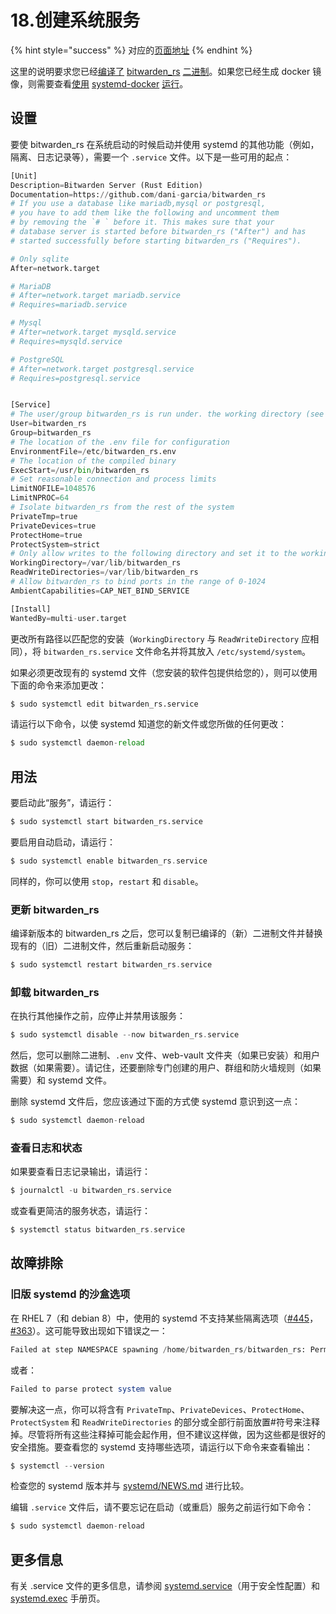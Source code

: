 # 18.创建系统服务

{% hint style="success" %}
对应的[页面地址](https://github.com/dani-garcia/bitwarden_rs/wiki/Setup-as-a-systemd-service)
{% endhint %}

这里的说明要求您已经[编译了](https://github.com/dani-garcia/bitwarden_rs/wiki/Building-binary) [bitwarden\_rs](https://github.com/dani-garcia/bitwarden_rs/wiki/Building-binary) [二进制](https://github.com/dani-garcia/bitwarden_rs/wiki/Building-binary)。如果您已经生成 docker 镜像，则需要查看[使用](running-with-systemd-docker.md) [systemd-docker](running-with-systemd-docker.md) [运行](running-with-systemd-docker.md)。

## 设置 <a id="setup"></a>

要使 bitwarden\_rs 在系统启动的时候启动并使用 systemd 的其他功能（例如，隔离、日志记录等），需要一个 `.service` 文件。以下是一些可用的起点：

```python
[Unit]
Description=Bitwarden Server (Rust Edition)
Documentation=https://github.com/dani-garcia/bitwarden_rs
# If you use a database like mariadb,mysql or postgresql, 
# you have to add them like the following and uncomment them 
# by removing the `# ` before it. This makes sure that your 
# database server is started before bitwarden_rs ("After") and has 
# started successfully before starting bitwarden_rs ("Requires").

# Only sqlite
After=network.target

# MariaDB
# After=network.target mariadb.service
# Requires=mariadb.service

# Mysql
# After=network.target mysqld.service
# Requires=mysqld.service

# PostgreSQL
# After=network.target postgresql.service
# Requires=postgresql.service


[Service]
# The user/group bitwarden_rs is run under. the working directory (see below) should allow write and read access to this user/group
User=bitwarden_rs
Group=bitwarden_rs
# The location of the .env file for configuration
EnvironmentFile=/etc/bitwarden_rs.env
# The location of the compiled binary
ExecStart=/usr/bin/bitwarden_rs
# Set reasonable connection and process limits
LimitNOFILE=1048576
LimitNPROC=64
# Isolate bitwarden_rs from the rest of the system
PrivateTmp=true
PrivateDevices=true
ProtectHome=true
ProtectSystem=strict
# Only allow writes to the following directory and set it to the working directory (user and password data are stored here)
WorkingDirectory=/var/lib/bitwarden_rs
ReadWriteDirectories=/var/lib/bitwarden_rs
# Allow bitwarden_rs to bind ports in the range of 0-1024
AmbientCapabilities=CAP_NET_BIND_SERVICE

[Install]
WantedBy=multi-user.target
```

更改所有路径以匹配您的安装（`WorkingDirectory` 与 `ReadWriteDirectory` 应相同），将 `bitwarden_rs.service` 文件命名并将其放入 `/etc/systemd/system`。

如果必须更改现有的 systemd 文件（您安装的软件包提供给您的），则可以使用下面的命令来添加更改：

```python
$ sudo systemctl edit bitwarden_rs.service
```

请运行以下命令，以使 systemd 知道您的新文件或您所做的任何更改：

```python
$ sudo systemctl daemon-reload
```

## 用法 <a id="usage"></a>

要启动此“服务”，请运行：

```python
$ sudo systemctl start bitwarden_rs.service
```

要启用自动启动，请运行：

```php
$ sudo systemctl enable bitwarden_rs.service
```

同样的，你可以使用 `stop`，`restart` 和 `disable`。

### 更新 bitwarden\_rs <a id="updating-bitwarden_rs"></a>

编译新版本的 bitwarden\_rs 之后，您可以复制已编译的（新）二进制文件并替换现有的（旧）二进制文件，然后重新启动服务：

```php
$ sudo systemctl restart bitwarden_rs.service
```

### 卸载 bitwarden\_rs <a id="uninstalling-bitwarden_rs"></a>

在执行其他操作之前，应停止并禁用该服务：

```php
$ sudo systemctl disable --now bitwarden_rs.service
```

然后，您可以删除二进制、`.env` 文件、web-vault 文件夹（如果已安装）和用户数据（如果需要）。请记住，还要删除专门创建的用户、群组和防火墙规则（如果需要）和 systemd 文件。

删除 systemd 文件后，您应该通过下面的方式使 systemd 意识到这一点：

```php
$ sudo systemctl daemon-reload
```

### 查看日志和状态 <a id="logging-and-status-view"></a>

如果要查看日志记录输出，请运行：

```php
$ journalctl -u bitwarden_rs.service
```

或查看更简洁的服务状态，请运行：

```php
$ systemctl status bitwarden_rs.service
```

## 故障排除 <a id="troubleshooting"></a>

### 旧版 systemd 的沙盒选项 <a id="sandboxing-options-with-older-systemd-versions"></a>

在 RHEL 7（和 debian 8）中，使用的 systemd 不支持某些隔离选项（[\#445](https://github.com/dani-garcia/bitwarden_rs/issues/445)，[\#363](https://github.com/dani-garcia/bitwarden_rs/issues/363)）。这可能导致出现如下错误之一：

```python
Failed at step NAMESPACE spawning /home/bitwarden_rs/bitwarden_rs: Permission denied
```

或者：

```php
Failed to parse protect system value
```

要解决这一点，你可以将含有  `PrivateTmp`、`PrivateDevices`、`ProtectHome`、`ProtectSystem` 和 `ReadWriteDirectories` 的部分或全部行前面放置\#符号来注释掉。尽管将所有这些注释掉可能会起作用，但不建议这样做，因为这些都是很好的安全措施。要查看您的 systemd 支持哪些选项，请运行以下命令来查看输出：

```php
$ systemctl --version
```

检查您的 systemd 版本并与 [systemd/NEWS.md](https://github.com/systemd/systemd/blob/master/NEWS) 进行比较。

编辑 `.service` 文件后，请不要忘记在启动（或重启）服务之前运行如下命令：

```php
$ sudo systemctl daemon-reload
```

## 更多信息 <a id="more-information"></a>

有关 .service 文件的更多信息，请参阅 [systemd.service](https://www.freedesktop.org/software/systemd/man/systemd.service.html)（用于安全性配置）和 [systemd.exec](https://www.freedesktop.org/software/systemd/man/systemd.exec.html) 手册页。

